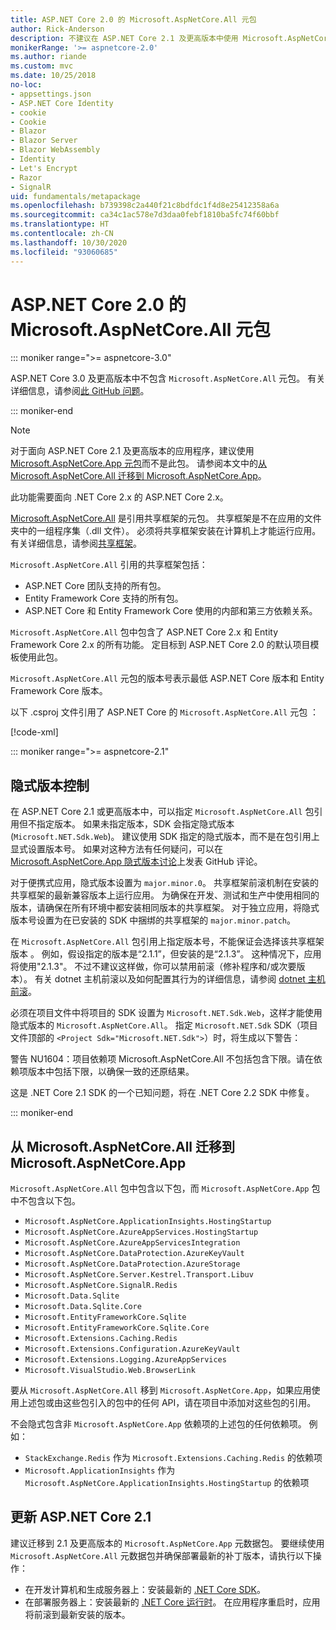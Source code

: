 ```yaml
---
title: ASP.NET Core 2.0 的 Microsoft.AspNetCore.All 元包
author: Rick-Anderson
description: 不建议在 ASP.NET Core 2.1 及更高版本中使用 Microsoft.AspNetCore.All 元数据包。
monikerRange: '>= aspnetcore-2.0'
ms.author: riande
ms.custom: mvc
ms.date: 10/25/2018
no-loc:
- appsettings.json
- ASP.NET Core Identity
- cookie
- Cookie
- Blazor
- Blazor Server
- Blazor WebAssembly
- Identity
- Let's Encrypt
- Razor
- SignalR
uid: fundamentals/metapackage
ms.openlocfilehash: b739398c2a440f21c8bdfdc1f4d8e25412358a6a
ms.sourcegitcommit: ca34c1ac578e7d3daa0febf1810ba5fc74f60bbf
ms.translationtype: HT
ms.contentlocale: zh-CN
ms.lasthandoff: 10/30/2020
ms.locfileid: "93060685"
---
```

# <a name="microsoftaspnetcoreall-metapackage-for-aspnet-core-20"></a>ASP.NET Core 2.0 的 Microsoft.AspNetCore.All 元包

::: moniker range=">= aspnetcore-3.0"

ASP.NET Core 3.0 及更高版本中不包含 `Microsoft.AspNetCore.All` 元包。 有关详细信息，请参阅[此 GitHub 问题](https://github.com/aspnet/Announcements/issues/314)。

::: moniker-end

> [!NOTE]
> 对于面向 ASP.NET Core 2.1 及更高版本的应用程序，建议使用 [Microsoft.AspNetCore.App 元包](xref:fundamentals/metapackage-app)而不是此包。 请参阅本文中的[从 Microsoft.AspNetCore.All 迁移到 Microsoft.AspNetCore.App](#migrate)。

此功能需要面向 .NET Core 2.x 的 ASP.NET Core 2.x。

[Microsoft.AspNetCore.All](https://www.nuget.org/packages/Microsoft.AspNetCore.All) 是引用共享框架的元包。  共享框架是不在应用的文件夹中的一组程序集（.dll  文件）。 必须将共享框架安装在计算机上才能运行应用。 有关详细信息，请参阅[共享框架](https://natemcmaster.com/blog/2018/08/29/netcore-primitives-2/)。

`Microsoft.AspNetCore.All` 引用的共享框架包括：

* ASP.NET Core 团队支持的所有包。
* Entity Framework Core 支持的所有包。
* ASP.NET Core 和 Entity Framework Core 使用的内部和第三方依赖关系。

`Microsoft.AspNetCore.All` 包中包含了 ASP.NET Core 2.x 和 Entity Framework Core 2.x 的所有功能。 定目标到 ASP.NET Core 2.0 的默认项目模板使用此包。

`Microsoft.AspNetCore.All` 元包的版本号表示最低 ASP.NET Core 版本和 Entity Framework Core 版本。

以下 .csproj 文件引用了 ASP.NET Core 的 `Microsoft.AspNetCore.All` 元包  ：

[!code-xml[](metapackage/samples/Metapackage.All.Example.csproj?highlight=8)]

::: moniker range=">= aspnetcore-2.1"

## <a name="implicit-versioning"></a>隐式版本控制

在 ASP.NET Core 2.1 或更高版本中，可以指定 `Microsoft.AspNetCore.All` 包引用但不指定版本。 如果未指定版本，SDK 会指定隐式版本 (`Microsoft.NET.Sdk.Web`)。 建议使用 SDK 指定的隐式版本，而不是在包引用上显式设置版本号。 如果对这种方法有任何疑问，可以在 [Microsoft.AspNetCore.App 隐式版本讨论](https://github.com/dotnet/AspNetCore.Docs/issues/6430)上发表 GitHub 评论。

对于便携式应用，隐式版本设置为 `major.minor.0`。 共享框架前滚机制在安装的共享框架的最新兼容版本上运行应用。 为确保在开发、测试和生产中使用相同的版本，请确保在所有环境中都安装相同版本的共享框架。 对于独立应用，将隐式版本号设置为在已安装的 SDK 中捆绑的共享框架的 `major.minor.patch`。

在 `Microsoft.AspNetCore.All` 包引用上指定版本号，不能保证会选择该共享框架版本  。 例如，假设指定的版本是“2.1.1”，但安装的是“2.1.3”。 这种情况下，应用将使用"2.1.3"。 不过不建议这样做，你可以禁用前滚（修补程序和/或次要版本）。 有关 dotnet 主机前滚以及如何配置其行为的详细信息，请参阅 [dotnet 主机前滚](https://github.com/dotnet/core-setup/blob/master/Documentation/design-docs/roll-forward-on-no-candidate-fx.md)。

必须在项目文件中将项目的 SDK 设置为 `Microsoft.NET.Sdk.Web`，这样才能使用隐式版本的 `Microsoft.AspNetCore.All`。 指定 `Microsoft.NET.Sdk` SDK（项目文件顶部的 `<Project Sdk="Microsoft.NET.Sdk">`）时，将生成以下警告：

警告 NU1604：项目依赖项 Microsoft.AspNetCore.All 不包括包含下限。请在依赖项版本中包括下限，以确保一致的还原结果。

这是 .NET Core 2.1 SDK 的一个已知问题，将在 .NET Core 2.2 SDK 中修复。

::: moniker-end

<a name="migrate"></a>

## <a name="migrating-from-microsoftaspnetcoreall-to-microsoftaspnetcoreapp"></a>从 Microsoft.AspNetCore.All 迁移到 Microsoft.AspNetCore.App

`Microsoft.AspNetCore.All` 包中包含以下包，而 `Microsoft.AspNetCore.App` 包中不包含以下包。

* `Microsoft.AspNetCore.ApplicationInsights.HostingStartup`
* `Microsoft.AspNetCore.AzureAppServices.HostingStartup`
* `Microsoft.AspNetCore.AzureAppServicesIntegration`
* `Microsoft.AspNetCore.DataProtection.AzureKeyVault`
* `Microsoft.AspNetCore.DataProtection.AzureStorage`
* `Microsoft.AspNetCore.Server.Kestrel.Transport.Libuv`
* `Microsoft.AspNetCore.SignalR.Redis`
* `Microsoft.Data.Sqlite`
* `Microsoft.Data.Sqlite.Core`
* `Microsoft.EntityFrameworkCore.Sqlite`
* `Microsoft.EntityFrameworkCore.Sqlite.Core`
* `Microsoft.Extensions.Caching.Redis`
* `Microsoft.Extensions.Configuration.AzureKeyVault`
* `Microsoft.Extensions.Logging.AzureAppServices`
* `Microsoft.VisualStudio.Web.BrowserLink`

要从 `Microsoft.AspNetCore.All` 移到 `Microsoft.AspNetCore.App`，如果应用使用上述包或由这些包引入的包中的任何 API，请在项目中添加对这些包的引用。

不会隐式包含非 `Microsoft.AspNetCore.App` 依赖项的上述包的任何依赖项。 例如：

* `StackExchange.Redis` 作为 `Microsoft.Extensions.Caching.Redis` 的依赖项
* `Microsoft.ApplicationInsights` 作为 `Microsoft.AspNetCore.ApplicationInsights.HostingStartup` 的依赖项

## <a name="update-aspnet-core-21"></a>更新 ASP.NET Core 2.1

建议迁移到 2.1 及更高版本的 `Microsoft.AspNetCore.App` 元数据包。 要继续使用 `Microsoft.AspNetCore.All` 元数据包并确保部署最新的补丁版本，请执行以下操作：

* 在开发计算机和生成服务器上：安装最新的 [.NET Core SDK](https://dotnet.microsoft.com/download)。
* 在部署服务器上：安装最新的 [.NET Core 运行时](https://dotnet.microsoft.com/download)。
 在应用程序重启时，应用将前滚到最新安装的版本。
